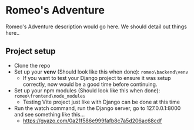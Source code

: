 # Romeo's Adventure

Romeo's Adventure description would go here. We should detail out things here..

## Project setup
* Clone the repo
* Set up your **venv** (Should look like this when done): `romeo\backend\venv`
  * If you want to test your Django project to ensure it was setup correctly, now would be a good time before continuing.
* Set up your npm modules (Should look like this when done): `romeo\frontend\node_modules`
  * Testing Vite project just like with Django can be done at this time
* Run the watch command, run the Django server, go to 127.0.0.1:8000 and see something like this...
  * https://gyazo.com/0a21f586e999fafb8c7a5d206ac68cdf

